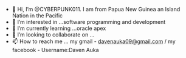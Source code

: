 - 👋 Hi, I’m @CYBERPUNK011. I am from Papua New Guinea an Island Nation in the Pacific
- 👀 I’m interested in ...software programming and development
- 🌱 I’m currently learning ...oracle apex
- 💞️ I’m looking to collaborate on ... 
- 📫 How to reach me ... my gmail - davenauka09@gmail.com / my facebook - Username:Daven Auka

<!---
CYBERPUNK011/CYBERPUNK011 is a ✨ special ✨ repository because its `README.md` (this file) appears on your GitHub profile.
You can click the Preview link to take a look at your changes.
--->

